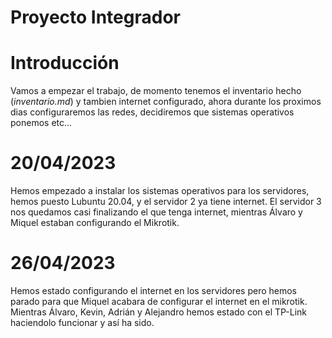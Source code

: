 # Proyecto Integrador

# Introducción 
Vamos a empezar el trabajo, de momento tenemos el inventario hecho (*inventario.md*) y tambien internet configurado, ahora durante los proximos dias configuraremos las redes, decidiremos que sistemas operativos ponemos etc...

# 20/04/2023
Hemos empezado a instalar los sistemas operativos para los servidores, hemos puesto Lubuntu 20.04, y el servidor 2 ya tiene internet. El servidor 3 nos quedamos casi finalizando el que tenga internet, mientras Álvaro y Miquel estaban configurando el Mikrotik.

# 26/04/2023
Hemos estado configurando el internet en los servidores pero hemos parado para que Miquel acabara de configurar el internet en el mikrotik. Mientras Álvaro, Kevin, Adrián y Alejandro hemos estado con el TP-Link haciendolo funcionar y así ha sido.
